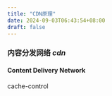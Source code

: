 ```yaml
---
title: "CDN原理"
date: 2024-09-03T06:43:54+08:00
draft: false
---
```


### 内容分发网络 **_cdn_**

#### Content Delivery Network

cache-control
